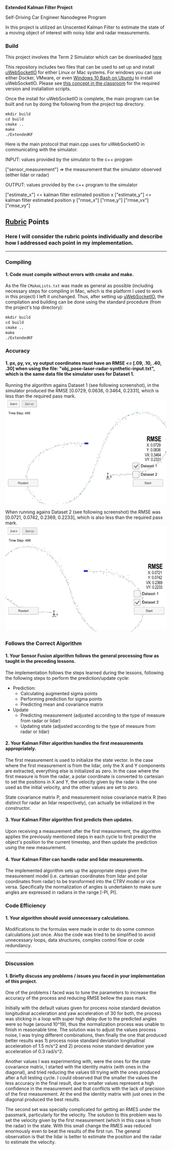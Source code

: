 **Extended Kalman Filter Project**


Self-Driving Car Engineer Nanodegree Program

In this project is utilized an Unscented Kalman Filter to estimate the state of a moving object of interest with noisy lidar and radar measurements.

[//]: # (Image References)
[image1]: ./Docs/run_dataset1.png
[image2]: ./Docs/run_dataset2.png

### Build

This project involves the Term 2 Simulator which can be downloaded [here](https://github.com/udacity/self-driving-car-sim/releases)

This repository includes two files that can be used to set up and install [uWebSocketIO](https://github.com/uWebSockets/uWebSockets) for either Linux or Mac systems. For windows you can use either Docker, VMware, or even [Windows 10 Bash on Ubuntu](https://www.howtogeek.com/249966/how-to-install-and-use-the-linux-bash-shell-on-windows-10/) to install uWebSocketIO. Please see [this concept in the classroom](https://classroom.udacity.com/nanodegrees/nd013/parts/40f38239-66b6-46ec-ae68-03afd8a601c8/modules/0949fca6-b379-42af-a919-ee50aa304e6a/lessons/f758c44c-5e40-4e01-93b5-1a82aa4e044f/concepts/16cf4a78-4fc7-49e1-8621-3450ca938b77) for the required version and installation scripts.

Once the install for uWebSocketIO is complete, the main program can be built and run by doing the following from the project top directory.

```
mkdir build
cd build
cmake ..
make
./ExtendedKF
```

Here is the main protocol that main.cpp uses for uWebSocketIO in communicating with the simulator.

INPUT: values provided by the simulator to the c++ program

["sensor_measurement"] => the measurement that the simulator observed (either lidar or radar)

OUTPUT: values provided by the c++ program to the simulator

["estimate_x"] <= kalman filter estimated position x ["estimate_y"] <= kalman filter estimated position y ["rmse_x"] ["rmse_y"] ["rmse_vx"] ["rmse_vy"]


## [Rubric](https://review.udacity.com/#!/rubrics/783/view) Points
### Here I will consider the rubric points individually and describe how I addressed each point in my implementation.  

---
### Compiling

#### 1. Code must compile without errors with cmake and make.

As the file ```CMakeLists.txt``` was made as general as possible (including necessary steps for compiling in Mac, which is the platform I used to work in this project) I left it unchanged. Thus, after setting up [uWebSocketIO](https://github.com/uWebSockets/uWebSockets), the compilation and building can be done using the standard procedure (from the project's top directory):

```
mkdir build
cd build
cmake ..
make
./ExtendedKF
```


### Accuracy

#### 1. px, py, vx, vy output coordinates must have an RMSE <= [.09, .10, .40, .30] when using the file: "obj_pose-laser-radar-synthetic-input.txt", which is the same data file the simulator uses for Dataset 1.

Running the algorithm agains Dataset 1 (see following screenshot), in the simulator produced the RMSE [0.0729, 0.0636, 0.3464, 0.2331], which is less than the required pass mark.
![image1]

When running agains Dataset 2 (see following screenshot) the RMSE was [0.0721, 0.0742, 0.2369, 0.2233], which is also less than the required pass mark.
![image2]


### Follows the Correct Algorithm

#### 1. Your Sensor Fusion algorithm follows the general processing flow as taught in the preceding lessons.

The implementation follows the steps learned during the lessons, following the following steps to perform the prediction/update cycle:

* Prediction:
  * Calculating augmented sigma points
  * Performing prediction for sigma points
  * Predicting mean and covariance matrix
* Update
  * Predicting measurement (adjusted according to the type of measure from radar or lidar)
  * Updating state  (adjusted according to the type of measure from radar or lidar)


#### 2. Your Kalman Filter algorithm handles the first measurements appropriately.

The first measurement is used to initialize the state vector. In the case where the first measurement is from the lidar, only the X and Y components are extracted, everything else is initialized as zero. In the case where the first measure is from the radar, a polar coordinate is converted to cartesian to set the positions in X and Y, the velocity given by the radar is the one used as the initial velocity, and the other values are set to zero.

State covariance matrix P, and measurement noise covariance matrix R (two distinct for radar an lidar respectively), can actually be initialized in the constructor.


#### 3. Your Kalman Filter algorithm first predicts then updates.

Upon receiving a measurement after the first measurement, the algorithm applies the previously mentioned steps in each cycle to first predict the object's position to the current timestep, and then update the prediction using the new measurement.


#### 4. Your Kalman Filter can handle radar and lidar measurements.

The implemented algorithm sets up the appropriate steps given the measurement model (i.e. cartesian coordinates from lidar and polar coordinates from radar) to be transformed into the CTRV model or vice versa. Specifically the normalization of angles is undertaken to make sure angles are expressed in radians in the range [-PI, PI].


### Code Efficiency

#### 1. Your algorithm should avoid unnecessary calculations.

Modifications to the formulas were made in order to do some common calculations just once. Also the code was tried to be simplified to avoid unnecessary loops, data structures, complex control flow or code redundancy.

---

### Discussion

#### 1. Briefly discuss any problems / issues you faced in your implementation of this project.

One of the problems I faced was to tune the parameters to increase the accuracy of the process and reducing RMSE bellow the pass mark.

Initially with the default values given for process noise standard deviation longitudinal acceleration and yaw acceleration of 30 for both, the process was sticking in a loop with super high delay due to the predicted angles were so huge (around 10^19), thus the normalization process was unable to finish in reasonable time. The solution was to adjust the values process noise, I was trying different combinations, then finally the one that produced better results was 1) process noise standard deviation longitudinal acceleration of 1.5 m/s^2 and 2) process noise standard deviation yaw acceleration of 0.3 rad/s^2.

Another values I was experimenting with, were the ones for the state covariance matrix, I started with the identity matrix (with ones in the diagonal), and tried reducing the values till trying with the ones produced after a full testing cycle. I could observed that the smaller the values the less accuracy in the final result, due to smaller values represent a high confidence in the measurement and that conflicts with the lack of precision of the first measurement. At the end the identity matrix with just ones in the diagonal produced the best results.

The second set was specially complicated for getting an RMES under the passmark, particularly for the velocity. The solution to this problem was to set the velocity given by the first measurement (which in this case is from the radar) in the state. With this small change the RMES was reduced enormously even to beat the results of the first run. The general observation is that the lidar is better to estimate the position and the radar to estimate the velocity.
